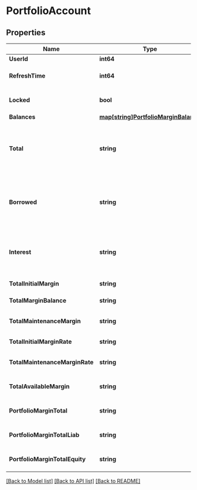 # PortfolioAccount

## Properties

Name | Type | Description | Notes
------------ | ------------- | ------------- | -------------
**UserId** | **int64** | User ID | [optional] 
**RefreshTime** | **int64** | Time of the most recent refresh | [optional] 
**Locked** | **bool** | Whether account is locked | [optional] 
**Balances** | [**map[string]PortfolioMarginBalance**](PortfolioMarginBalance.md) |  | [optional] 
**Total** | **string** | Total account value in USDT, i.e., the sum of all currencies&#39; | [optional] 
**Borrowed** | **string** | Total borrowed value in USDT, i.e., the sum of all currencies | [optional] 
**Interest** | **string** | Total unpaid interests in USDT, i.e., the sum of all currencies | [optional] 
**TotalInitialMargin** | **string** | Total initial margin | [optional] 
**TotalMarginBalance** | **string** | Total margin balance | [optional] 
**TotalMaintenanceMargin** | **string** | Total maintenance margin | [optional] 
**TotalInitialMarginRate** | **string** | Total initial margin rate | [optional] 
**TotalMaintenanceMarginRate** | **string** | Total maintenance margin rate | [optional] 
**TotalAvailableMargin** | **string** | Total available margin | [optional] 
**PortfolioMarginTotal** | **string** | Total margin balance of the account | [optional] 
**PortfolioMarginTotalLiab** | **string** | Total liabilities of the account | [optional] 
**PortfolioMarginTotalEquity** | **string** | Total equity of the account | [optional] 

[[Back to Model list]](../README.md#documentation-for-models) [[Back to API list]](../README.md#documentation-for-api-endpoints) [[Back to README]](../README.md)


